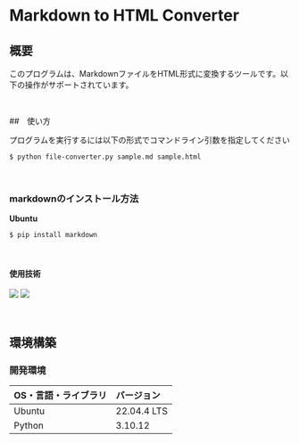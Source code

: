 # Markdown to HTML Converter

## 概要
このプログラムは、MarkdownファイルをHTML形式に変換するツールです。以下の操作がサポートされています。

&nbsp;

##　使い方

プログラムを実行するには以下の形式でコマンドライン引数を指定してください

```bash
$ python file-converter.py sample.md sample.html
```
&nbsp;

### markdownのインストール方法

**Ubuntu**<br>
```bash
$ pip install markdown
```
&nbsp;

#### 使用技術
<p style="display: inline">
<img src="https://img.shields.io/badge/-Linux-212121.svg?logo=linux&style=popout">
<img src="https://img.shields.io/badge/-Python-FFC107.svg?logo=python&style=popout">
</p>

&nbsp;

## 環境構築
### 開発環境
| OS・言語・ライブラリ | バージョン |
| :------- | :------ |
| Ubuntu | 22.04.4 LTS |
| Python | 3.10.12 |

&nbsp;
